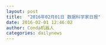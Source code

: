 ```yaml
---
layout: post
title:  "2016年02月01日 数据科学家日报"
date: 2016-02-01 12:46:02
author: Conda机器人
categories: dailynews
---
```


